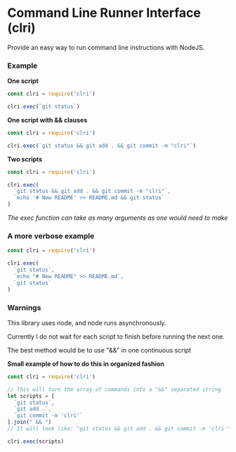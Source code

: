 # Command Line Runner Interface (clri)

Provide an easy way to run command line instructions with NodeJS.

### Example

**One script**

```javascript
const clri = require('clri')

clri.exec(`git status`)
```

**One script with && clauses**

```javascript
const clri = require('clri')

clri.exec(`git status && git add . && git commit -m "clri"`)
```

**Two scripts**

```javascript
const clri = require('clri')

clri.exec(
  `git status && git add . && git commit -m "clri"`,
  `echo '# New README' >> README.md && git status`
)
```

*The exec function can take as many arguments as one would need to make*

### A more verbose example

```javascript
const clri = require('clri')

clri.exec(
  `git status`,
  `echo "# New README" >> README.md`,
  `git status`
)
```

### Warnings

This library uses node, and node runs asynchronously.

Currently I do not wait for each script to finish before running the next one.

The best method would be to use "&&" in one continuous script

**Small example of how to do this in organized fashion**

```javascript
const clri = require('clri')

// This will turn the array of commands into a "&&" separated string
let scripts = [
  `git status`,
  `git add .`,
  `git commit -m 'clri'`
].join(" && ")
// It will look like: "git status && git add . && git commit -m 'clri'"

clri.exec(scripts)
```
